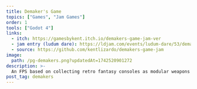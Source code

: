 ```yaml
---
title: Demaker's Game
topics: ["Games", "Jam Games"]
order: 1
tools: ["Godot 4"]
links:
  - itch: https://gamesbykent.itch.io/demakers-game-jam-ver
  - jam entry (ludum dare): https://ldjam.com/events/ludum-dare/53/demaker-s-game
  - source: https://github.com/kentlizardo/demakers-game-jam
image:
  path: /pg-demakers.png?updatedAt=1742520901272
description: >-
  An FPS based on collecting retro fantasy consoles as modular weapons and player modules.
post_tag: demakers
---
```

